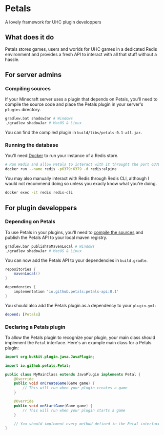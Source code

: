# Petals

A lovely framework for UHC plugin developpers

## What does it do

Petals stores games, users and worlds for UHC games in a dedicated Redis environment and provides a fresh API to interact with all that stuff without a hassle.

## For server admins

### Compiling sources

If your Minecraft server uses a plugin that depends on Petals, you'll need to compile the source code and place the Petals plugin in your server's `plugins` directory.

```sh
gradlew.bat shadowJar # Windows
./gradlew shadowJar # MacOS & Linux
```

You can find the compiled plugin in `build/libs/petals-0.1-all.jar`.

### Running the database

You'll need [Docker](https://www.docker.com/) to run your instance of a Redis store.

```sh
# Run Redis and allow Petals to interact with it throught the port 6379
docker run --name redis -p6379:6379 -d redis:alpine
```

You may also manually interact with Redis through Redis CLI, although I would not recommend doing so unless you exacly know what you're doing.

```sh
docker exec -it redis redis-cli
```

## For plugin developpers

### Depending on Petals

To use Petals in your plugins, you'll need to [compile the sources](#compiling-sources) and publish the Petals API to your local maven registry.

```sh
gradlew.bar publishToMavenLocal # Windows
./gradlew shadowJar # MacOS & Linux
```

You can now add the Petals API to your dependencies in `build.gradle`.

```groovy
repositories {
    mavenLocal()
}

dependencies {
    implementation 'io.github.petals:petals-api:0.1'
}
```

You should also add the Petals plugin as a dependency to your `plugin.yml`:

```yml
depend: [Petals]
```

### Declaring a Petals plugin

To allow the Petals plugin to recognize your plugin, your main class should implement the `Petal` interface. Here's an example main class for a Petals plugin:

```java
import org.bukkit.plugin.java.JavaPlugin;

import io.github.petals.Petal;

public class MyMainClass extends JavaPlugin implements Petal {
    @Override
    public void onCreateGame(Game game) {
        // This will run when your plugin creates a game
    }

    @Override
    public void onStartGame(Game game) {
        // This will run when your plugin starts a game
    }

    // You should implement every method defined in the Petal interface
}
```


